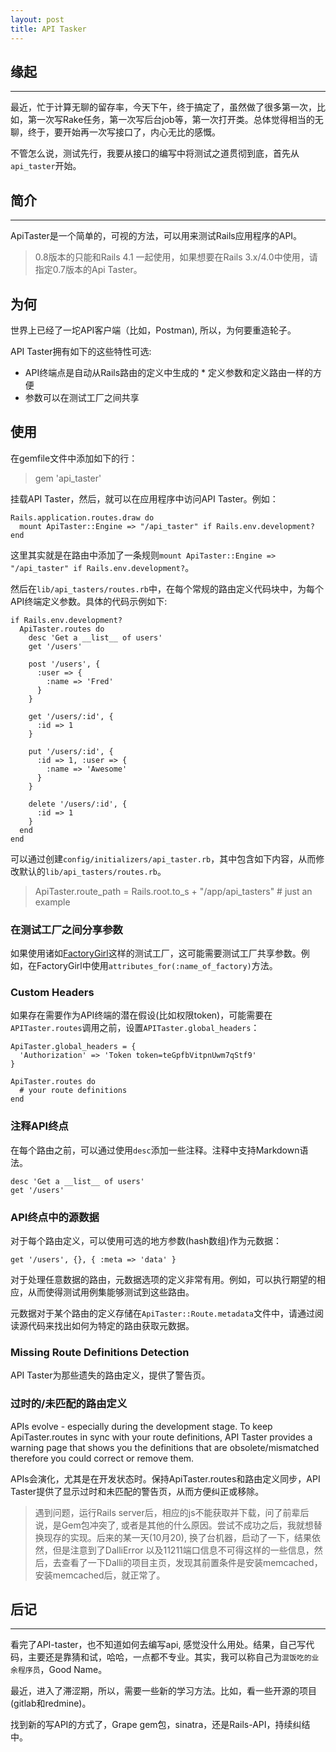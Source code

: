 ```yaml
---
layout: post
title: API Tasker
---
```


## 缘起
----
最近，忙于计算无聊的留存率，今天下午，终于搞定了，虽然做了很多第一次，比如，第一次写Rake任务，第一次写后台job等，第一次打开类。总体觉得相当的无聊，终于，要开始再一次写接口了，内心无比的感慨。

不管怎么说，测试先行，我要从接口的编写中将测试之道贯彻到底，首先从`api_taster`开始。

## 简介
----
ApiTaster是一个简单的，可视的方法，可以用来测试Rails应用程序的API。

> 0.8版本的只能和Rails 4.1 一起使用，如果想要在Rails 3.x/4.0中使用，请指定0.7版本的Api Taster。

## 为何

世界上已经了一坨API客户端（比如，Postman), 所以，为何要重造轮子。

API Taster拥有如下的这些特性可选: 
* API终端点是自动从Rails路由的定义中生成的 * 定义参数和定义路由一样的方便
* 参数可以在测试工厂之间共享

## 使用

在gemfile文件中添加如下的行：

> gem 'api_taster'

挂载API Taster，然后，就可以在应用程序中访问API Taster。例如：

    Rails.application.routes.draw do
      mount ApiTaster::Engine => "/api_taster" if Rails.env.development?
    end
这里其实就是在路由中添加了一条规则`mount ApiTaster::Engine => "/api_taster" if Rails.env.development?`。

然后在`lib/api_tasters/routes.rb`中，在每个常规的路由定义代码块中，为每个API终端定义参数。具体的代码示例如下: 

    if Rails.env.development?
      ApiTaster.routes do
        desc 'Get a __list__ of users'
        get '/users'
    
        post '/users', {
          :user => {
            :name => 'Fred'
          }
        }
    
        get '/users/:id', {
          :id => 1
        }
    
        put '/users/:id', {
          :id => 1, :user => {
            :name => 'Awesome'
          }
        }
    
        delete '/users/:id', {
          :id => 1
        }
      end
    end
可以通过创建`config/initializers/api_taster.rb`，其中包含如下内容，从而修改默认的`lib/api_tasters/routes.rb`。

> ApiTaster.route_path = Rails.root.to_s + "/app/api_tasters" # just an example

### 在测试工厂之间分享参数

如果使用诸如[FactoryGirl](https://github.com/thoughtbot/factory_girl)这样的测试工厂，这可能需要测试工厂共享参数。例如，在FactoryGirl中使用`attributes_for(:name_of_factory)`方法。

### Custom Headers

如果存在需要作为API终端的潜在假设(比如权限token)，可能需要在`APITaster.routes`调用之前，设置`APITaster.global_headers`： 

    ApiTaster.global_headers = {
      'Authorization' => 'Token token=teGpfbVitpnUwm7qStf9'
    }
    
    ApiTaster.routes do
      # your route definitions
    end

###  注释API终点 

在每个路由之前，可以通过使用`desc`添加一些注释。注释中支持Markdown语法。

    desc 'Get a __list__ of users'
    get '/users'

### API终点中的源数据

对于每个路由定义，可以使用可选的地方参数(hash数组)作为元数据：

    get '/users', {}, { :meta => 'data' }

对于处理任意数据的路由，元数据选项的定义非常有用。例如，可以执行期望的相应，从而使得测试用例集能够测试到这些路由。

元数据对于某个路由的定义存储在`ApiTaster::Route.metadata`文件中，请通过阅读源代码来找出如何为特定的路由获取元数据。

### Missing Route Definitions Detection

API Taster为那些遗失的路由定义，提供了警告页。

### 过时的/未匹配的路由定义

APIs evolve - especially during the development stage. To keep ApiTaster.routes in sync with your route definitions, API Taster provides a warning page that shows you the definitions that are obsolete/mismatched therefore you could correct or remove them.

APIs会演化，尤其是在开发状态时。保持ApiTaster.routes和路由定义同步，API Taster提供了显示过时和未匹配的警告页，从而方便纠正或移除。

> 遇到问题，运行Rails server后，相应的js不能获取并下载，问了前辈后说，是Gem包冲突了, 或者是其他的什么原因。尝试不成功之后，我就想替换现存的实现。后来的某一天(10月20), 换了台机器，启动了一下，结果依然，但是注意到了DalliError 以及11211端口信息不可得这样的一些信息，然后，去查看了一下Dalli的项目主页，发现其前置条件是安装memcached，安装memcached后，就正常了。

## 后记
----
看完了API-taster，也不知道如何去编写api, 感觉没什么用处。结果，自己写代码，主要还是靠猜和试，哈哈，一点都不专业。其实，我可以称自己为`混饭吃的业余程序员`，Good Name。

最近，进入了滞涩期，所以，需要一些新的学习方法。比如，看一些开源的项目(gitlab和redmine)。

找到新的写API的方式了，Grape gem包，sinatra，还是Rails-API，持续纠结中。
